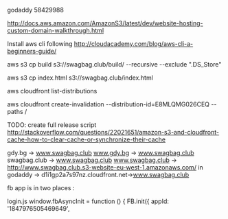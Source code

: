 godaddy
58429988

http://docs.aws.amazon.com/AmazonS3/latest/dev/website-hosting-custom-domain-walkthrough.html

Install aws cli following http://cloudacademy.com/blog/aws-cli-a-beginners-guide/

aws s3 cp build s3://swagbag.club/build/ --recursive --exclude ".DS_Store"

aws s3 cp index.html s3://swagbag.club/index.html

aws cloudfront list-distributions

aws cloudfront create-invalidation --distribution-id=E8MLQMG026CEQ --paths /

TODO: create full release script
http://stackoverflow.com/questions/22021651/amazon-s3-and-cloudfront-cache-how-to-clear-cache-or-synchronize-their-cache


gdy.bg -> www.swagbag.club
www.gdy.bg -> www.swagbag.club
swagbag.club -> www.swagbag.club
www.swagbag.club -> http://www.swagbag.club.s3-website-eu-west-1.amazonaws.com/
in godaddy -> d1i1gp2a7s97nz.cloudfront.net->www.swagbag.club

fb app is in two places :

login.js
window.fbAsyncInit = function () {
        FB.init({
            appId: '1847976505469649',